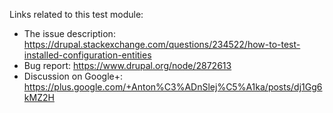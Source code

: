 Links related to this test module:

 - The issue description: https://drupal.stackexchange.com/questions/234522/how-to-test-installed-configuration-entities
 - Bug report: https://www.drupal.org/node/2872613
 - Discussion on Google+: https://plus.google.com/+Anton%C3%ADnSlej%C5%A1ka/posts/dj1Gg6kMZ2H

